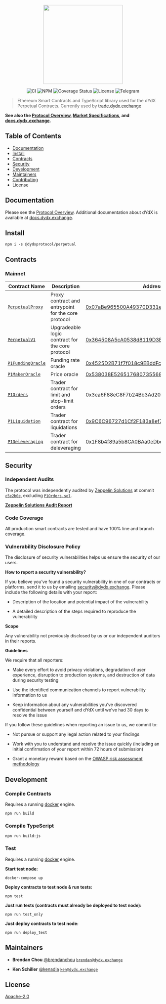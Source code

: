 <p align="center"><img src="https://s3.amazonaws.com/dydx-assets/logo_large_white.png" width="256" /></p>

<div align="center">
  <a href="https://circleci.com/gh/dydxprotocol/workflows/perpetual/tree/master" style="text-decoration:none;">
    <img src="https://img.shields.io/circleci/project/github/dydxprotocol/perpetual.svg" alt='CI' />
  </a>
  <a href='https://www.npmjs.com/package/@dydxprotocol/perpetual' style="text-decoration:none;">
    <img src='https://img.shields.io/npm/v/@dydxprotocol/perpetual.svg' alt='NPM' />
  </a>
  <a href='https://coveralls.io/github/dydxprotocol/perpetual' style="text-decoration:none;">
    <img src='https://coveralls.io/repos/github/dydxprotocol/perpetual/badge.svg?t=toKMwT' alt='Coverage Status' />
  </a>
  <a href='https://github.com/dydxprotocol/perpetual/blob/master/LICENSE' style="text-decoration:none;">
    <img src='https://img.shields.io/github/license/dydxprotocol/protocol.svg?longCache=true' alt='License' />
  </a>
  <a href='https://t.me/joinchat/GBnMlBb9mQblQck2pThTgw' style="text-decoration:none;">
    <img src='https://img.shields.io/badge/chat-on%20telegram-9cf.svg?longCache=true' alt='Telegram' />
  </a>
</div>

> Ethereum Smart Contracts and TypeScript library used for the dYdX Perpetual Contracts. Currently used by [trade.dydx.exchange](https://trade.dydx.exchange)

**See also the [Protocol Overview](https://docs.google.com/document/d/1ceMNUTN1FmK6fYmtWz1qB6QGgSAIx6WpevODRmmV28k), [Market Specifications](https://docs.google.com/document/d/1tx84Ucfd5hYmhPicFgUJSbUvFT8cWayqt9p1QrgtKRU/edit#heading=h.4oenrhi9fvxe), and [docs.dydx.exchange](https://docs.dydx.exchange).**

## Table of Contents

 - [Documentation](#documentation)
 - [Install](#install)
 - [Contracts](#contracts)
 - [Security](#security)
 - [Development](#development)
 - [Maintainers](#maintainers)
 - [Contributing](#contributing)
 - [License](#license)

## Documentation

Please see the [Protocol Overview](https://docs.google.com/document/d/1ceMNUTN1FmK6fYmtWz1qB6QGgSAIx6WpevODRmmV28k).
Additional documentation about dYdX is available at [docs.dydx.exchange](https://docs.dydx.exchange).

## Install

`npm i -s @dydxprotocol/perpetual`

## Contracts

### Mainnet

|Contract Name|Description|Address|
|---|---|---|
|[`PerpetualProxy`](contracts/protocol/v1/PerpetualProxy.sol)|Proxy contract and entrypoint for the core protocol|[0x07aBe965500A49370D331eCD613c7AC47dD6e547](https://etherscan.io/address/0x07aBe965500A49370D331eCD613c7AC47dD6e547)|
|[`PerpetualV1`](contracts/protocol/v1/PerpetualV1.sol)|Upgradeable logic contract for the core protocol|[0x364508A5cA0538d8119D3BF40A284635686C98c4](https://etherscan.io/address/0x364508A5cA0538d8119D3BF40A284635686C98c4)|
|[`P1FundingOracle`](contracts/protocol/v1/P1FundingOracle.sol)|Funding rate oracle|[0x4525D2B71f7f018c9EBddFcD336852A85404e75B](https://etherscan.io/address/0x4525D2B71f7f018c9EBddFcD336852A85404e75B)|
|[`P1MakerOracle`](contracts/protocol/v1/P1MakerOracle.sol)|Price oracle|[0x538038E526517680735568f9C5342c6E68bbDA12](https://etherscan.io/address/0x538038E526517680735568f9C5342c6E68bbDA12)|
|[`P1Orders`](contracts/protocol/v1/P1Orders.sol)|Trader contract for limit and stop-limit orders|[0x3ea6F88eC8F7b24Bb3Ad206fa80124210e8e28F3](https://etherscan.io/address/0x3ea6F88eC8F7b24Bb3Ad206fa80124210e8e28F3)|
|[`P1Liquidation`](contracts/protocol/v1/P1Liquidation.sol)|Trader contract for liquidations|[0x9C6C96727d1Cf2F183a8ef77E274621F26D728f8](https://etherscan.io/address/0x9C6C96727d1Cf2F183a8ef77E274621F26D728f8)|
|[`P1Deleveraging`](contracts/protocol/v1/P1Deleveraging.sol)|Trader contract for deleveraging|[0x1F8b4f89a5b8CA0BAa0eDbd0d928DD68B3357280](https://etherscan.io/address/0x1F8b4f89a5b8CA0BAa0eDbd0d928DD68B3357280)|

## Security

### Independent Audits

The protocol was independently audited by
[Zeppelin Solutions](https://zeppelin.solutions/) at commit [`c5e2b0e`](https://github.com/dydxprotocol/perpetual/tree/c5e2b0e58aaf532d2c8b1f658d1df2f6a3385318/contracts), excluding [`P1Orders.sol`](contracts/protocol/v1/P1Orders.sol).

**[Zeppelin Solutions Audit Report](https://blog.openzeppelin.com/dydx-perpetual-audit/)**

### Code Coverage

All production smart contracts are tested and have 100% line and branch coverage.

### Vulnerability Disclosure Policy

The disclosure of security vulnerabilities helps us ensure the security of our users.

**How to report a security vulnerability?**

If you believe you’ve found a security vulnerability in one of our contracts or platforms,
send it to us by emailing [security@dydx.exchange](mailto:security@dydx.exchange).
Please include the following details with your report:

* Description of the location and potential impact of the vulnerability

* A detailed description of the steps required to reproduce the vulnerability

**Scope**

Any vulnerability not previously disclosed by us or our independent auditors in their reports.

**Guidelines**

We require that all reporters:

* Make every effort to avoid privacy violations, degradation of user experience,
disruption to production systems, and destruction of data during security testing

* Use the identified communication channels to report vulnerability information to us

* Keep information about any vulnerabilities you’ve discovered confidential between yourself and
dYdX until we’ve had 30 days to resolve the issue

If you follow these guidelines when reporting an issue to us, we commit to:

* Not pursue or support any legal action related to your findings

* Work with you to understand and resolve the issue quickly
(including an initial confirmation of your report within 72 hours of submission)

* Grant a monetary reward based on the [OWASP risk assessment methodology](https://medium.com/dydxderivatives/announcing-bug-bounties-for-the-dydx-margin-trading-protocol-d0c817d1cda4)


## Development

### Compile Contracts

Requires a running [docker](https://docker.com) engine.

`npm run build`

### Compile TypeScript

`npm run build:js`

### Test

Requires a running [docker](https://docker.com) engine.

**Start test node:**

`docker-compose up`

**Deploy contracts to test node & run tests:**

`npm test`

**Just run tests (contracts must already be deployed to test node):**

`npm run test_only`

**Just deploy contracts to test node:**

`npm run deploy_test`

## Maintainers

 - **Brendan Chou**
 [@brendanchou](https://github.com/BrendanChou)
 [`brendan@dydx.exchange`](mailto:brendan@dydx.exchange)

 - **Ken Schiller**
 [@kenadia](https://github.com/Kenadia)
 [`ken@dydx.exchange`](mailto:ken@dydx.exchange)

## License

[Apache-2.0](./blob/master/LICENSE)

